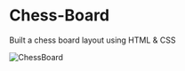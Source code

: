 # Chess-Board
Built a chess board layout using HTML &amp; CSS

![ChessBoard](https://res.cloudinary.com/dljgkzwfz/image/upload/v1694515040/Github%20ReadMe%20Screenshots/Screenshot_6_g56otn.png)
